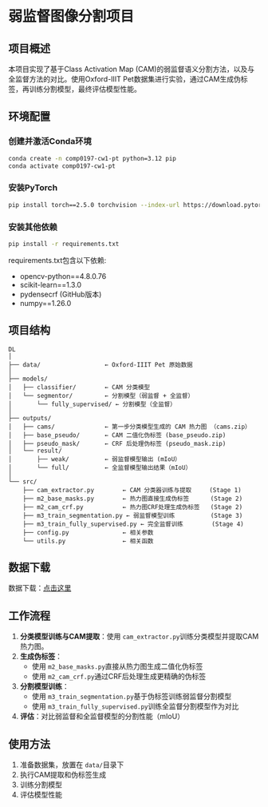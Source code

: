 # 弱监督图像分割项目

## 项目概述

本项目实现了基于Class Activation Map (CAM)的弱监督语义分割方法，以及与全监督方法的对比。使用Oxford-IIIT Pet数据集进行实验，通过CAM生成伪标签，再训练分割模型，最终评估模型性能。

## 环境配置

### 创建并激活Conda环境

```bash
conda create -n comp0197-cw1-pt python=3.12 pip
conda activate comp0197-cw1-pt
```

### 安装PyTorch

```bash
pip install torch==2.5.0 torchvision --index-url https://download.pytorch.org/whl/cpu
```

### 安装其他依赖

```bash
pip install -r requirements.txt
```

requirements.txt包含以下依赖:

- opencv-python==4.8.0.76
- scikit-learn==1.3.0
- pydensecrf (GitHub版本)
- numpy==1.26.0

## 项目结构

```
DL
│
├── data/                  ← Oxford-IIIT Pet 原始数据
│
├── models/
│   ├── classifier/        ← CAM 分类模型
│   └── segmentor/         ← 分割模型（弱监督 + 全监督）
│       └── fully_supervised/ ← 分割模型（全监督）
│   
├── outputs/
│   ├── cams/              ← 第一步分类模型生成的 CAM 热力图 （cams.zip）
│   ├── base_pseudo/       ← CAM 二值化伪标签 (base_pseudo.zip)
│   ├── pseudo_mask/       ← CRF 后处理伪标签 (pseudo_mask.zip)
│   └── result/
│       ├── weak/          ← 弱监督模型输出 (mIoU）
│       └── full/          ← 全监督模型输出结果（mIoU）
│
└── src/
    ├── cam_extractor.py        ← CAM 分类器训练与提取     (Stage 1)
    ├── m2_base_masks.py        ← 热力图直接生成伪标签      (Stage 2)
    ├── m2_cam_crf.py           ← 热力图CRF处理生成伪标签   (Stage 2)
    ├── m3_train_segmentation.py ← 弱监督模型训练          (Stage 3)
    ├── m3_train_fully_supervised.py ← 完全监督训练        (Stage 4)
    ├── config.py               ← 相关参数
    └── utils.py                ← 相关函数
```

## 数据下载

数据下载：[点击这里](https://drive.google.com/file/d/1vZ1n-iBSJiimCQ11--Df8sWCCpY7bbey/view?usp=sharing)

## 工作流程

1. **分类模型训练与CAM提取**：使用 `cam_extractor.py`训练分类模型并提取CAM热力图。
2. **生成伪标签**：
   - 使用 `m2_base_masks.py`直接从热力图生成二值化伪标签
   - 使用 `m2_cam_crf.py`通过CRF后处理生成更精确的伪标签
3. **分割模型训练**：
   - 使用 `m3_train_segmentation.py`基于伪标签训练弱监督分割模型
   - 使用 `m3_train_fully_supervised.py`训练全监督分割模型作为对比
4. **评估**：对比弱监督和全监督模型的分割性能（mIoU）

## 使用方法

1. 准备数据集，放置在 `data/`目录下
2. 执行CAM提取和伪标签生成
3. 训练分割模型
4. 评估模型性能
